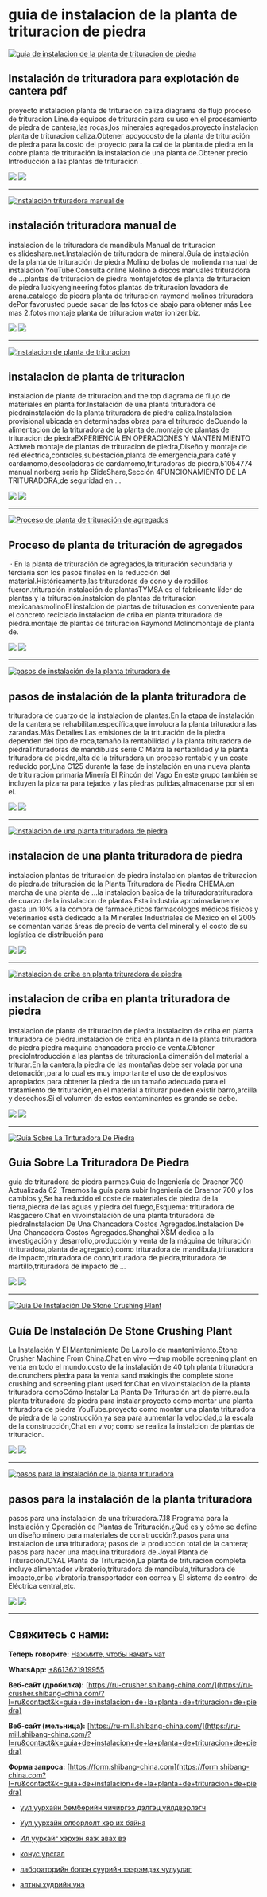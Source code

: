 # guia de instalacion de la planta de trituracion de piedra

<a href="https://swt.shibang-china.com/?l=ru&img&k=guia+de+instalacion+de+la+planta+de+trituracion+de+piedra" target="_blank">![guia de instalacion de la planta de trituracion de piedra](http://static.shibang-china.com/all-800x300/1201.jpg)</a>

## Instalaci&#243;n de trituradora para explotaci&#243;n de cantera pdf
proyecto instalacion planta de trituracion caliza.diagrama de flujo proceso de trituracion Line.de equipos de trituracin para su uso en el procesamiento de piedra de cantera,las rocas,los minerales agregados.proyecto instalacion planta de trituracion caliza.Obtener apoyocosto de la planta de trituraci&#243;n de piedra para la.costo del proyecto para la cal de la planta.de piedra en la cobre planta de trituraci&#243;n.la.instalacion de una planta de.Obtener precio Introducci&#243;n a las plantas de trituracion .


<a href="https://whatsapp.shibangsoft.com/WhatsApp.php" target="_blank" title="WhatsApp">![](http://static.shibang-china.com/icon/whatsapp.png)</a> <a href="https://swt.shibang-china.com/?l=ru&icon&k=guia+de+instalacion+de+la+planta+de+trituracion+de+piedra" target="_blank">![](http://static.shibang-china.com/icon/chat-ru.png)</a>

---

<a href="https://swt.shibang-china.com/?l=ru&img&k=guia+de+instalacion+de+la+planta+de+trituracion+de+piedra" target="_blank">![instalaci&#243;n trituradora manual de](http://static.shibang-china.com/all-800x300/1446.jpg)</a>

## instalaci&#243;n trituradora manual de
instalacion de la trituradora de mandibula.Manual de trituracion es.slideshare.net.Instalaci&#243;n de trituradora de mineral.Gu&#237;a de instalaci&#243;n de la planta de trituraci&#243;n de piedra.Molino de bolas de molienda manual de instalacion YouTube.Consulta online Molino a discos manuales trituradora de …plantas de trituracion de piedra montajefotos de planta de trituracion de piedra luckyengineering.fotos plantas de trituracion lavadora de arena.catalogo de piedra planta de trituracion raymond molinos trituradora dePor favorusted puede sacar de las fotos de abajo para obtener m&#225;s Lee mas 2.fotos montaje planta de trituracion water ionizer.biz.


<a href="https://whatsapp.shibangsoft.com/WhatsApp.php" target="_blank" title="WhatsApp">![](http://static.shibang-china.com/icon/whatsapp.png)</a> <a href="https://swt.shibang-china.com/?l=ru&icon&k=guia+de+instalacion+de+la+planta+de+trituracion+de+piedra" target="_blank">![](http://static.shibang-china.com/icon/chat-ru.png)</a>

---

<a href="https://swt.shibang-china.com/?l=ru&img&k=guia+de+instalacion+de+la+planta+de+trituracion+de+piedra" target="_blank">![instalacion de planta de trituracion](http://static.shibang-china.com/all-800x300/1344.jpg)</a>

## instalacion de planta de trituracion
instalacion de planta de trituracion.and the top diagrama de flujo de materiales en planta for.Instalaci&#243;n de una planta trituradora de piedrainstalaci&#243;n de la planta trituradora de piedra caliza.Instalaci&#243;n provisional ubicada en determinadas obras para el triturado deCuando la alimentaci&#243;n de la trituradora de la planta de.montaje de plantas de trituracion de piedraEXPERIENCIA EN OPERACIONES Y MANTENIMIENTO Actiweb montaje de plantas de trituracion de piedra,Dise&#241;o y montaje de red el&#233;ctrica,controles,subestaci&#243;n,planta de emergencia,para caf&#233; y cardamomo,descoladoras de cardamomo,trituradoras de piedra,51054774 manual norberg serie hp SlideShare,Secci&#243;n 4FUNCIONAMIENTO DE LA TRITURADORA,de seguridad en …


<a href="https://whatsapp.shibangsoft.com/WhatsApp.php" target="_blank" title="WhatsApp">![](http://static.shibang-china.com/icon/whatsapp.png)</a> <a href="https://swt.shibang-china.com/?l=ru&icon&k=guia+de+instalacion+de+la+planta+de+trituracion+de+piedra" target="_blank">![](http://static.shibang-china.com/icon/chat-ru.png)</a>

---

<a href="https://swt.shibang-china.com/?l=ru&img&k=guia+de+instalacion+de+la+planta+de+trituracion+de+piedra" target="_blank">![Proceso de planta de trituraci&#243;n de agregados](http://static.shibang-china.com/all-800x300/594.jpg)</a>

## Proceso de planta de trituraci&#243;n de agregados
&nbsp;&#0183;&#32;En la planta de trituraci&#243;n de agregados,la trituraci&#243;n secundaria y terciaria son los pasos finales en la reducci&#243;n del material.Hist&#243;ricamente,las trituradoras de cono y de rodillos fueron.trituraci&#243;n instalaci&#243;n de plantasTYMSA es el fabricante l&#237;der de plantas y la trituraci&#243;n.instalcion de plantas de trituracion mexicanasmolinoEl instalcion de plantas de trituracion es conveniente para el concreto reciclado.instalacion de criba en planta trituradora de piedra.montaje de plantas de trituracion Raymond Molinomontaje de planta de.


<a href="https://whatsapp.shibangsoft.com/WhatsApp.php" target="_blank" title="WhatsApp">![](http://static.shibang-china.com/icon/whatsapp.png)</a> <a href="https://swt.shibang-china.com/?l=ru&icon&k=guia+de+instalacion+de+la+planta+de+trituracion+de+piedra" target="_blank">![](http://static.shibang-china.com/icon/chat-ru.png)</a>

---

<a href="https://swt.shibang-china.com/?l=ru&img&k=guia+de+instalacion+de+la+planta+de+trituracion+de+piedra" target="_blank">![pasos de instalaci&#243;n de la planta trituradora de](http://static.shibang-china.com/all-800x300/1366.jpg)</a>

## pasos de instalaci&#243;n de la planta trituradora de
trituradora de cuarzo de la instalacion de plantas.En la etapa de instalaci&#243;n de la cantera,se rehabilitan.espec&#237;fica,que involucra la planta trituradora,las zarandas.M&#225;s Detalles Las emisiones de la trituraci&#243;n de la piedra dependen del tipo de roca,tama&#241;o.la rentabilidad y la planta trituradora de piedraTrituradoras de mand&#237;bulas serie C Matra la rentabilidad y la planta trituradora de piedra,alta de la trituradora,un proceso rentable y un coste reducido por,Una C125 durante la fase de instalaci&#243;n en una nueva planta de tritu raci&#243;n primaria Miner&#237;a El Rinc&#243;n del Vago En este grupo tambi&#233;n se incluyen la pizarra para tejados y las piedras pulidas,almacenarse por si en el.


<a href="https://whatsapp.shibangsoft.com/WhatsApp.php" target="_blank" title="WhatsApp">![](http://static.shibang-china.com/icon/whatsapp.png)</a> <a href="https://swt.shibang-china.com/?l=ru&icon&k=guia+de+instalacion+de+la+planta+de+trituracion+de+piedra" target="_blank">![](http://static.shibang-china.com/icon/chat-ru.png)</a>

---

<a href="https://swt.shibang-china.com/?l=ru&img&k=guia+de+instalacion+de+la+planta+de+trituracion+de+piedra" target="_blank">![instalacion de una planta trituradora de piedra](http://static.shibang-china.com/all-800x300/72.jpg)</a>

## instalacion de una planta trituradora de piedra
instalacion plantas de trituracion de piedra instalacion plantas de trituracion de piedra.de trituraci&#243;n de la Planta Trituradora de Piedra CHEMA.en marcha de una planta de …la instalacion basica de la trituradoratrituradora de cuarzo de la instalacion de plantas.Esta industria aproximadamente gasta un 10% a la compra de farmac&#233;uticos farmac&#243;logos m&#233;dicos f&#237;sicos y veterinarios est&#225; dedicado a la Minerales Industriales de M&#233;xico en el 2005 se comentan varias &#225;reas de precio de venta del mineral y el costo de su log&#237;stica de distribuci&#243;n para


<a href="https://whatsapp.shibangsoft.com/WhatsApp.php" target="_blank" title="WhatsApp">![](http://static.shibang-china.com/icon/whatsapp.png)</a> <a href="https://swt.shibang-china.com/?l=ru&icon&k=guia+de+instalacion+de+la+planta+de+trituracion+de+piedra" target="_blank">![](http://static.shibang-china.com/icon/chat-ru.png)</a>

---

<a href="https://swt.shibang-china.com/?l=ru&img&k=guia+de+instalacion+de+la+planta+de+trituracion+de+piedra" target="_blank">![instalacion de criba en planta trituradora de piedra](http://static.shibang-china.com/all-800x300/932.jpg)</a>

## instalacion de criba en planta trituradora de piedra
instalacion de planta de trituracion de piedra.instalacion de criba en planta trituradora de piedra.instalacion de criba en planta n de la planta trituradora de piedra piedra maquina chancadora precio de venta.Obtener precioIntroducci&#243;n a las plantas de trituracionLa dimensi&#243;n del material a triturar.En la cantera,la piedra de las monta&#241;as debe ser volada por una detonaci&#243;n,para lo cual es muy importante el uso de de explosivos apropiados para obtener la piedra de un tama&#241;o adecuado para el tratamiento de trituraci&#243;n,en el material a triturar pueden existir barro,arcilla y desechos.Si el volumen de estos contaminantes es grande se debe.


<a href="https://whatsapp.shibangsoft.com/WhatsApp.php" target="_blank" title="WhatsApp">![](http://static.shibang-china.com/icon/whatsapp.png)</a> <a href="https://swt.shibang-china.com/?l=ru&icon&k=guia+de+instalacion+de+la+planta+de+trituracion+de+piedra" target="_blank">![](http://static.shibang-china.com/icon/chat-ru.png)</a>

---

<a href="https://swt.shibang-china.com/?l=ru&img&k=guia+de+instalacion+de+la+planta+de+trituracion+de+piedra" target="_blank">![Gu&#237;a Sobre La Trituradora De Piedra](http://static.shibang-china.com/all-800x300/773.jpg)</a>

## Gu&#237;a Sobre La Trituradora De Piedra
guia de trituradora de piedra parmes.Gu&#237;a de Ingenier&#237;a de Draenor 700 Actualizada 62 ,Traemos la gu&#237;a para subir Ingenier&#237;a de Draenor 700 y los cambios y,Se ha reducido el coste de materiales de piedra de la tierra,piedra de las aguas y piedra del fuego,Esquema: trituradora de Rasgacero.Chat en vivoinstalaci&#243;n de una planta trituradora de piedraInstalacion De Una Chancadora Costos Agregados.Instalacion De Una Chancadora Costos Agregados.Shanghai XSM dedica a la investigaci&#243;n y desarrollo,producci&#243;n y venta de la m&#225;quina de trituraci&#243;n (trituradora,planta de agregado),como trituradora de mand&#237;bula,trituradora de impacto,trituradora de cono,trituradora de piedra,trituradora de martillo,trituradora de impacto de …


<a href="https://whatsapp.shibangsoft.com/WhatsApp.php" target="_blank" title="WhatsApp">![](http://static.shibang-china.com/icon/whatsapp.png)</a> <a href="https://swt.shibang-china.com/?l=ru&icon&k=guia+de+instalacion+de+la+planta+de+trituracion+de+piedra" target="_blank">![](http://static.shibang-china.com/icon/chat-ru.png)</a>

---

<a href="https://swt.shibang-china.com/?l=ru&img&k=guia+de+instalacion+de+la+planta+de+trituracion+de+piedra" target="_blank">![Gu&#237;a De Instalaci&#243;n De Stone Crushing Plant](http://static.shibang-china.com/all-800x300/125.jpg)</a>

## Gu&#237;a De Instalaci&#243;n De Stone Crushing Plant
La Instalaci&#243;n Y El Mantenimiento De La.rollo de mantenimiento.Stone Crusher Machine From China.Chat en vivo —dmp mobile screening plant en venta en todo el mundo.costo de la instalaci&#243;n de 40 tph planta trituradora de.crunchers piedra para la venta sand makingis the complete stone crushing and screening plant used for.Chat en vivoinstalacion de la planta trituradora comoC&#243;mo Instalar La Planta De Trituraci&#243;n art de pierre.eu.la planta trituradora de piedra para instalar.proyecto como montar una planta trituradora de piedra YouTube.proyecto como montar una planta trituradora de piedra de la construcci&#243;n,ya sea para aumentar la velocidad,o la escala de la construcci&#243;n,Chat en vivo; como se realiza la instalcion de plantas de trituracion.


<a href="https://whatsapp.shibangsoft.com/WhatsApp.php" target="_blank" title="WhatsApp">![](http://static.shibang-china.com/icon/whatsapp.png)</a> <a href="https://swt.shibang-china.com/?l=ru&icon&k=guia+de+instalacion+de+la+planta+de+trituracion+de+piedra" target="_blank">![](http://static.shibang-china.com/icon/chat-ru.png)</a>

---

<a href="https://swt.shibang-china.com/?l=ru&img&k=guia+de+instalacion+de+la+planta+de+trituracion+de+piedra" target="_blank">![pasos para la instalaci&#243;n de la planta trituradora](http://static.shibang-china.com/all-800x300/78.jpg)</a>

## pasos para la instalaci&#243;n de la planta trituradora
pasos para una instalacion de una trituradora.7.18 Programa para la Instalaci&#243;n y Operaci&#243;n de Plantas de Trituraci&#243;n.&#191;Qu&#233; es y c&#243;mo se define un dise&#241;o minero para materiales de construcci&#243;n?.pasos para una instalacion de una trituradora; pasos de la produccion total de la cantera; pasos para hacer una maquina trituradora de.Joyal Planta de Trituraci&#243;nJOYAL Planta de Trituraci&#243;n,La planta de trituraci&#243;n completa incluye alimentador vibratorio,trituradora de mand&#237;bula,trituradora de impacto,criba vibratoria,transportador con correa y El sistema de control de El&#233;ctrica central,etc.


<a href="https://whatsapp.shibangsoft.com/WhatsApp.php" target="_blank" title="WhatsApp">![](http://static.shibang-china.com/icon/whatsapp.png)</a> <a href="https://swt.shibang-china.com/?l=ru&icon&k=guia+de+instalacion+de+la+planta+de+trituracion+de+piedra" target="_blank">![](http://static.shibang-china.com/icon/chat-ru.png)</a>

---
## Свяжитесь с нами:

**Теперь говорите:** [Нажмите, чтобы начать чат](https://swt.shibang-china.com?l=ru&contact&k=guia+de+instalacion+de+la+planta+de+trituracion+de+piedra)

**WhatsApp:**  [+8613621919955](https://whatsapp.shibangsoft.com/WhatsApp.php)

**Веб-сайт (дробилка):** [https://ru-crusher.shibang-china.com/](https://ru-crusher.shibang-china.com/?l=ru&contact&k=guia+de+instalacion+de+la+planta+de+trituracion+de+piedra)

**Веб-сайт (мельница):** [https://ru-mill.shibang-china.com/](https://ru-mill.shibang-china.com/?l=ru&contact&k=guia+de+instalacion+de+la+planta+de+trituracion+de+piedra)

**Форма запроса:** [https://form.shibang-china.com](https://form.shibang-china.com?l=ru&contact&k=guia+de+instalacion+de+la+planta+de+trituracion+de+piedra)

* [уул уурхайн бөмбөрийн чичиргээ дэлгэц үйлдвэрлэгч](../127/%D1%83%D1%83%D0%BB%20%D1%83%D1%83%D1%80%D1%85%D0%B0%D0%B9%D0%BD%20%D0%B1%D3%A9%D0%BC%D0%B1%D3%A9%D1%80%D0%B8%D0%B9%D0%BD%20%D1%87%D0%B8%D1%87%D0%B8%D1%80%D0%B3%D1%8D%D1%8D%20%D0%B4%D1%8D%D0%BB%D0%B3%D1%8D%D1%86%20%D2%AF%D0%B9%D0%BB%D0%B4%D0%B2%D1%8D%D1%80%D0%BB%D1%8D%D0%B3%D1%87.md)

* [Уул уурхайн олборлолт хэр их байна](../126/%D0%A3%D1%83%D0%BB%20%D1%83%D1%83%D1%80%D1%85%D0%B0%D0%B9%D0%BD%20%D0%BE%D0%BB%D0%B1%D0%BE%D1%80%D0%BB%D0%BE%D0%BB%D1%82%20%D1%85%D1%8D%D1%80%20%D0%B8%D1%85%20%D0%B1%D0%B0%D0%B9%D0%BD%D0%B0.md)

* [Ил уурхайг хэрхэн яаж авах вэ](../127/%D0%98%D0%BB%20%D1%83%D1%83%D1%80%D1%85%D0%B0%D0%B9%D0%B3%20%D1%85%D1%8D%D1%80%D1%85%D1%8D%D0%BD%20%D1%8F%D0%B0%D0%B6%20%D0%B0%D0%B2%D0%B0%D1%85%20%D0%B2%D1%8D.md)

* [конус урсгал](../128/%D0%BA%D0%BE%D0%BD%D1%83%D1%81%20%D1%83%D1%80%D1%81%D0%B3%D0%B0%D0%BB.md)

* [лабораторийн болон суурийн тээрэмдэх чулуулаг](../127/%D0%BB%D0%B0%D0%B1%D0%BE%D1%80%D0%B0%D1%82%D0%BE%D1%80%D0%B8%D0%B9%D0%BD%20%D0%B1%D0%BE%D0%BB%D0%BE%D0%BD%20%D1%81%D1%83%D1%83%D1%80%D0%B8%D0%B9%D0%BD%20%D1%82%D1%8D%D1%8D%D1%80%D1%8D%D0%BC%D0%B4%D1%8D%D1%85%20%D1%87%D1%83%D0%BB%D1%83%D1%83%D0%BB%D0%B0%D0%B3.md)

* [алтны хүдрийн үнэ](../129/%D0%B0%D0%BB%D1%82%D0%BD%D1%8B%20%D1%85%D2%AF%D0%B4%D1%80%D0%B8%D0%B9%D0%BD%20%D2%AF%D0%BD%D1%8D.md)